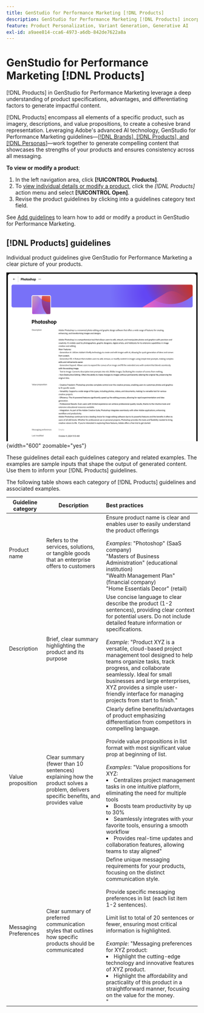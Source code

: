 ```yaml
---
title: GenStudio for Performance Marketing [!DNL Products]
description: GenStudio for Performance Marketing [!DNL Products] incorporates all aspects of your product—imagery, descriptions, and value propositions—to create relevant content that highlights product strengths and maintains consistency in product messaging.
feature: Product Personalization, Variant Generation, Generative AI
exl-id: a9aee814-cca6-4973-a6db-842de7622a8a
---
```

# GenStudio for Performance Marketing [!DNL Products]

[!DNL Products] in GenStudio for Performance Marketing leverage a deep understanding of product specifications, advantages, and differentiating factors to generate impactful content.

[!DNL Products] encompass all elements of a specific product, such as imagery, descriptions, and value propositions, to create a cohesive brand representation. Leveraging Adobe's advanced AI technology, GenStudio for Performance Marketing guidelines—[[!DNL Brands], [!DNL Products], and [!DNL Personas]](/help/user-guide/guidelines/overview.md)—work together to generate compelling content that showcases the strengths of your products and ensures consistency across all messaging.

**To view or modify a product**:

1. In the left navigation area, click **[!UICONTROL Products]**.
1. To [view individual details or modify a product](add-guidelines.md#manage-products), click the _[!DNL Products]_ action menu and select **[!UICONTROL Open]**.
1. Revise the product guidelines by clicking into a guidelines category text field.

See [Add guidelines](add-guidelines.md) to learn how to add or modify a product in GenStudio for Performance Marketing.

## [!DNL Products] guidelines

Individual product guidelines give GenStudio for Performance Marketing a clear picture of your products.

![Product guidelines](/help/assets/products.png){width="600" zoomable="yes"}

These guidelines detail each guidelines category and related examples. The examples are sample inputs that shape the output of generated content. Use them to inform your [!DNL Products] guidelines.

The following table shows each category of [!DNL Products] guidelines and associated examples.

| Guideline category | Description | Best practices |
| ------------------| ----------------| :---------- |
| Product name       | Refers to the services, solutions, or tangible goods that an enterprise offers to customers |Ensure product name is clear and enables user to easily understand the product offerings<br><br>_Examples_: "Photoshop" (SaaS company)<br>"Masters of Business Administration" (educational institution)<br>"Wealth Management Plan" (financial company)<br>"Home Essentials Decor" (retail)|
| Description       | Brief, clear summary highlighting the product and its purpose | Use concise language to clear describe the product (1-2 sentences), providing clear context for potential users. Do not include detailed feature information or specifications.<br><br>_Example_: "Product XYZ is a versatile, cloud-based project management tool designed to help teams organize tasks, track progress, and collaborate seamlessly. Ideal for small businesses and large enterprises, XYZ provides a simple user-friendly interface for managing projects from start to finish."|
| Value proposition        | Clear summary (fewer than 10 sentences) explaining how the product solves a problem, delivers specific benefits, and provides value |Clearly define benefits/advantages of product emphasizing differentiation from competitors in compelling language.<br><br>Provide value propositions in list format with most significant value prop at beginning of list.<br><br>_Examples_: "Value propositions for XYZ:<br><li>Centralizes project management tasks in one intuitive platform, eliminating the need for multiple tools</li><li>Boosts team productivity by up to 30%</li><li>Seamlessly integrates with your favorite tools, ensuring a smooth workflow</li><li>Provides real-time updates and collaboration features, allowing teams to stay aligned"</li>|
| Messaging Preferences        | Clear summary of preferred communication styles that outlines how specific products should be communicated | Define unique messaging requirements for your products, focusing on the distinct communication style.<br><br>Provide specific messaging preferences in list (each list item 1-2 sentences).<br><br>Limit list to total of 20 sentences or fewer, ensuring most critical information is highlighted.<br><br>_Example_: "Messaging preferences for XYZ product:<li>Highlight the cutting-edge technology and innovative features of XYZ product.</li><li>Highlight the affordability and practicality of this product in a straightforward manner, focusing on the value for the money.</li>"|
